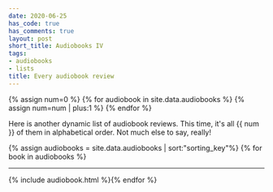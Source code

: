 ```yaml
---
date: 2020-06-25
has_code: true
has_comments: true
layout: post
short_title: Audiobooks IV
tags:
- audiobooks
- lists
title: Every audiobook review
---
```

{% assign num=0 %}
{% for audiobook in site.data.audiobooks %}
  {% assign num=num | plus:1 %}
{% endfor %}

Here is another dynamic list of audiobook reviews. This time, it's all {{ num }} of them
in alphabetical order. Not much else to say, really!

{% assign audiobooks = site.data.audiobooks | sort:"sorting_key"%}
{% for book in audiobooks %}<hr>{% include audiobook.html %}{% endfor %}